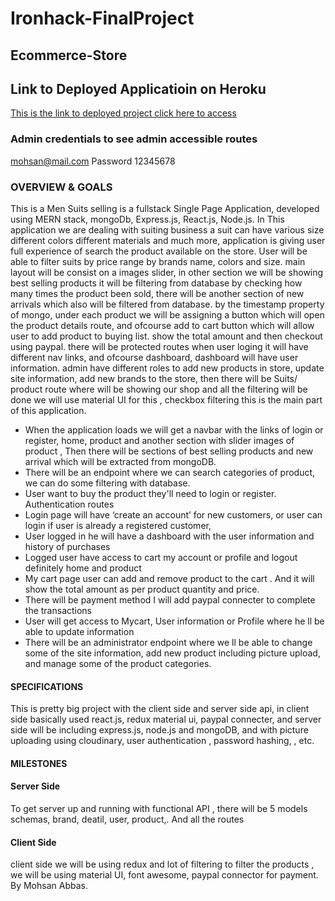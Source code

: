 # Ironhack-FinalProject
## Ecommerce-Store
## Link to Deployed Applicatioin on Heroku
[This is the link to deployed project click here to access](https://tranquil-caverns-27579.herokuapp.com/)
### Admin credentials to see admin accessible routes 
mohsan@mail.com
Password 12345678

### OVERVIEW & GOALS
This is a Men Suits selling is a fullstack Single Page Application, developed using MERN stack, mongoDb, Express.js, React.js, Node.js.
In This application we are dealing with suiting business a suit can have various size different colors different materials and much more,
application is giving user full experience of search the product available on the store. User will be able to filter suits by price range by brands name, colors and size. main layout will be consist on a images slider, in other section we will be showing best selling products it will be filtering from database by  checking how many times the product been sold, there will be another section of new arrivals which also will be filtered from database. by the timestamp property of mongo, under each product we will be assigning a button which will open the product details route, and ofcourse add to cart button which will allow user to add product to buying list. show the total amount and then checkout using paypal.
there will be protected routes when user loging it will have different nav links, and ofcourse dashboard, dashboard will have user information.
admin have different roles to add new products in store, update site information, add new brands to the store,
then there will be Suits/ product route where will be showing our shop and all the filtering will be done we will use material UI for this , checkbox filtering this is the main part of this application.


- When the application loads we will get a navbar with the links of login or register, home, product and another section with slider images of product , Then there will be sections of
best selling products and new arrival which will be extracted from mongoDB.
- There will be an endpoint where we can search categories of product, we can do some
filtering with database.
- User want to buy the product they'll need to login or register. Authentication routes
- Login page will have ‘create an account’ for new customers, or user can login if user is
already a registered customer,
- User logged in he will have a dashboard with the user information and history of
purchases
- Logged user have access to cart my account or profile and logout definitely home and
product
- My cart page user can add and remove product to the cart . And it will show the total
amount as per product quantity and price.
- There will be payment method I will add paypal connecter to complete the transactions
- User will get access to Mycart, User information or Profile where he ll be able to update
information
- There will be an administrator endpoint where we ll be able to change some of the site
information, add new product including picture upload, and manage some of the product
categories.
#### SPECIFICATIONS
This is pretty big project with the client side and server side api, in client side basically used
react.js, redux  material ui, paypal connecter, and server side will be including express.js, node.js and mongoDB, and with picture uploading using cloudinary, user authentication , password hashing, , etc.
#### MILESTONES
#### Server Side
To get server up and running with functional API , there will be 5  models schemas, brand,
deatil, user, product,. And all the routes
#### Client Side
client side we will be using redux and lot of filtering to filter the products , we will be using material UI, font awesome, paypal connector for payment.
By Mohsan Abbas.

